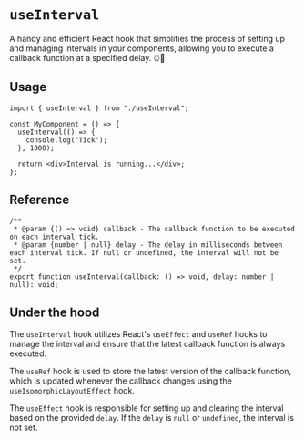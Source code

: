 # `useInterval`

A handy and efficient React hook that simplifies the process of setting up and managing intervals in your components, allowing you to execute a callback function at a specified delay. ⏰🔁

## Usage

```tsx
import { useInterval } from "./useInterval";

const MyComponent = () => {
  useInterval(() => {
    console.log("Tick");
  }, 1000);

  return <div>Interval is running...</div>;
};
```

## Reference

```
/**
 * @param {() => void} callback - The callback function to be executed on each interval tick.
 * @param {number | null} delay - The delay in milliseconds between each interval tick. If null or undefined, the interval will not be set.
 */
export function useInterval(callback: () => void, delay: number | null): void;
```

## Under the hood

The `useInterval` hook utilizes React's `useEffect` and `useRef` hooks to manage the interval and ensure that the latest callback function is always executed.

The `useRef` hook is used to store the latest version of the callback function, which is updated whenever the callback changes using the `useIsomorphicLayoutEffect` hook.

The `useEffect` hook is responsible for setting up and clearing the interval based on the provided `delay`. If the `delay` is `null` or `undefined`, the interval is not set.
